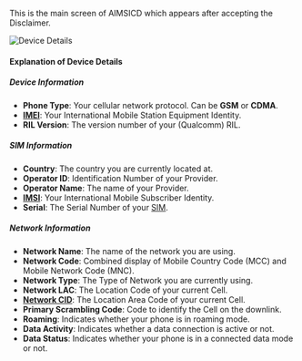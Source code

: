 This is the main screen of AIMSICD which appears after accepting the Disclaimer.

![Device Details](https://raw.githubusercontent.com/SecUpwN/Android-IMSI-Catcher-Detector/master/SCREENSHOTS/Device_Details.png)

#### Explanation of Device Details

##### Device Information
* **Phone Type**: Your cellular network protocol. Can be **GSM** or **CDMA**.
* **[IMEI](http://en.wikipedia.org/wiki/International_Mobile_Station_Equipment_Identity)**: Your International Mobile Station Equipment Identity.
* **RIL Version**: The version number of your (Qualcomm) RIL.

##### SIM Information
* **Country**: The country you are currently located at.
* **Operator ID**: Identification Number of your Provider.
* **Operator Name**: The name of your Provider.
* **[IMSI](http://en.wikipedia.org/wiki/International_mobile_subscriber_identity)**: Your International Mobile Subscriber Identity.
* **Serial**: The Serial Number of your [SIM](http://en.wikipedia.org/wiki/Subscriber_identity_module).

##### Network Information
* **Network Name**: The name of the network you are using.
* **Network Code**: Combined display of Mobile Country Code (MCC) and Mobile Network Code (MNC).
* **Network Type**: The Type of Network you are currently using.
* **Network LAC**: The Location Code of your current Cell.
* **[Network CID](https://en.wikipedia.org/wiki/Cell_ID)**: The Location Area Code of your current Cell.
* **Primary Scrambling Code**: Code to identify the Cell on the downlink.
* **Roaming**: Indicates whether your phone is in roaming mode.
* **Data Activity**: Indicates whether a data connection is active or not.
* **Data Status**: Indicates whether your phone is in a connected data mode or not.